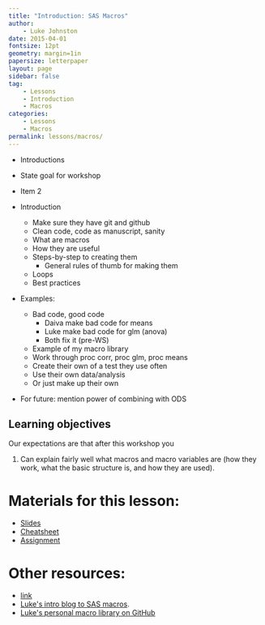 ```yaml
---
title: "Introduction: SAS Macros"
author:
    - Luke Johnston
date: 2015-04-01
fontsize: 12pt
geometry: margin=1in
papersize: letterpaper
layout: page
sidebar: false
tag:
    - Lessons
    - Introduction
    - Macros
categories:
    - Lessons
    - Macros
permalink: lessons/macros/
---
```


* Introductions
* State goal for workshop
* Item 2

* Introduction
    * Make sure they have git and github
    * Clean code, code as manuscript, sanity
    * What are macros
    * How they are useful
    * Steps-by-step to creating them
        * General rules of thumb for making them
    * Loops
    * Best practices

* Examples:
    * Bad code, good code
        * Daiva make bad code for means
        * Luke make bad code for glm (anova)
        * Both fix it (pre-WS)
    * Example of my macro library
    * Work through proc corr, proc glm, proc means
    * Create their own of a test they use often
    * Use their own data/analysis
    * Or just make up their own

* For future: mention power of combining with ODS

## Learning objectives ##

Our expectations are that after this workshop you

1. Can explain fairly well what macros and macro variables are (how
   they work, what the basic structure is, and how they are used).



# Materials for this lesson: #

* [Slides](slides/index.html)
* [Cheatsheet](cheatsheet/index.html)
* [Assignment](assignment/index.html)

# Other resources: #

* [link](http://)
* [Luke's intro blog to SAS macros](http://lwjohnst86.github.io/Introduction-Creating-Macro-SAS/).
* [Luke's personal macro library on GitHub](https://github.com/lwjohnst86/sasToolkit/src)
